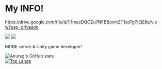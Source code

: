 # My INFO!
https://drive.google.com/file/d/1I1maeDQOZu7NFBBpvm2T1xpTgPIEjE8a/view?usp=drivesdk

<a href="mailto:leegm0759@gmail.com" target="_blank"><img src="https://img.shields.io/badge/leegm0759@gmail.com-EA4335?style=flat-square&logo=Gmail&logoColor=white"/></a>
<a href="https://www.npmjs.com/~minyee2913" target="_blank"><img src="https://img.shields.io/badge/minyee2913-F69220?style=flat-square&logo=npm&logoColor=white"/></a>
<p>
  MCBE server & Unity game developer!
</p>

![Anurag's GitHub stats](https://github-readme-stats.vercel.app/api?username=minyee2913&show_icons=true&theme=shadow_red)
<br>
﻿[![Top Langs](https://github-readme-stats.vercel.app/api/top-langs/?username=minyee2913&langs_count=10&layout=compact&theme=white)](https://github.com/minyee2913/minyee2913)
